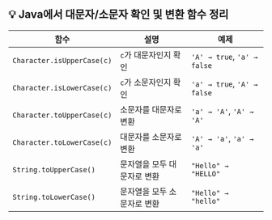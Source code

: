 ## 💡 Java에서 대문자/소문자 확인 및 변환 함수 정리

| 함수 | 설명 | 예제 |
|------|------|------|
| `Character.isUpperCase(c)` | `c`가 대문자인지 확인 | `'A' → true`, `'a' → false` |
| `Character.isLowerCase(c)` | `c`가 소문자인지 확인 | `'a' → true`, `'A' → false` |
| `Character.toUpperCase(c)` | 소문자를 대문자로 변환 | `'a' → 'A'`, `'A' → 'A'` |
| `Character.toLowerCase(c)` | 대문자를 소문자로 변환 | `'A' → 'a'`, `'a' → 'a'` |
| `String.toUpperCase()` | 문자열을 모두 대문자로 변환 | `"Hello" → "HELLO"` |
| `String.toLowerCase()` | 문자열을 모두 소문자로 변환 | `"Hello" → "hello"` |